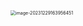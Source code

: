 <img src="/Users/ruichengm/knowledge_repository/fivePenLearning/2.种类/a.assets//image-20231229163956451.png" alt="image-20231229163956451" style="zoom:50%;" />